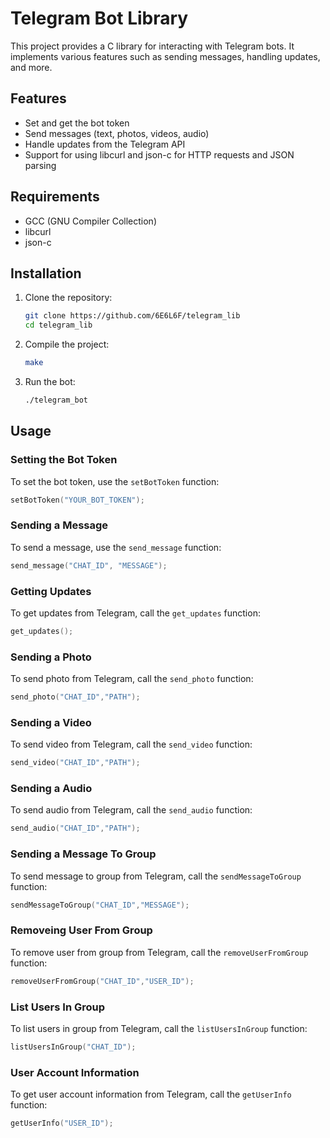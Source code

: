 # Telegram Bot Library

This project provides a C library for interacting with Telegram bots. It implements various features such as sending messages, handling updates, and more.

## Features

- Set and get the bot token
- Send messages (text, photos, videos, audio)
- Handle updates from the Telegram API
- Support for using libcurl and json-c for HTTP requests and JSON parsing

## Requirements

- GCC (GNU Compiler Collection)
- libcurl
- json-c

## Installation

1. Clone the repository:

   ```bash
   git clone https://github.com/6E6L6F/telegram_lib
   cd telegram_lib
   ```

2. Compile the project:

   ```bash
   make
   ```

3. Run the bot:

   ```bash
   ./telegram_bot
   ```

## Usage

### Setting the Bot Token

To set the bot token, use the `setBotToken` function:

```c
setBotToken("YOUR_BOT_TOKEN");
```

### Sending a Message

To send a message, use the `send_message` function:

```c
send_message("CHAT_ID", "MESSAGE");
```

### Getting Updates

To get updates from Telegram, call the `get_updates` function:

```c
get_updates();
```

### Sending a Photo

To send photo from Telegram, call the `send_photo` function:

```c
send_photo("CHAT_ID","PATH");
```

### Sending a Video

To send video from Telegram, call the `send_video` function:

```c
send_video("CHAT_ID","PATH");
```

### Sending a Audio

To send audio from Telegram, call the `send_audio` function:

```c
send_audio("CHAT_ID","PATH");
```

### Sending a Message To Group

To send message to group from Telegram, call the `sendMessageToGroup` function:

```c
sendMessageToGroup("CHAT_ID","MESSAGE");
```

### Removeing User From Group

To remove user from group from Telegram, call the `removeUserFromGroup` function:

```c
removeUserFromGroup("CHAT_ID","USER_ID");
```

### List Users In Group

To list users in group from Telegram, call the `listUsersInGroup` function:

```c
listUsersInGroup("CHAT_ID");
```


### User Account Information 

To get user account information from Telegram, call the `getUserInfo` function:

```c
getUserInfo("USER_ID");
```
